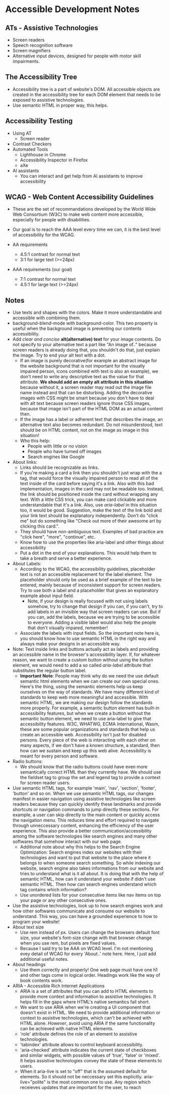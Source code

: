  # Accessible Development Notes

## ATs - Assistive Technologies

* Screen readers
* Speech recognition software
* Screen magnifiers
* Alternative input devices, designed for people with motor skill impairments.

## The Accessibility Tree
* Accessibility tree is a part of website's DOM. All accessible objects are created in the accessibility tree for each DOM element that needs to be exposed to assistive technologies.
* Use semantic HTML in proper way, this helps.

## Accessibility Testing
* Using AT
    * Screen reader
* Contrast Checkers
* Automated Tools
    * Lighthouse in Chrome
    * Accessibility Inspector in Firefox
    * aXe
* AI assistants
    * You can interact and get help from AI assistants to improve accessibility

## WCAG - Web Content Accessibility Guidelines

* These are the set of recommandations developed by the World Wide Web Consortium (W3C) to make web content more accessible, especially for people with disabilities.
* Our goal is to reach the AAA level every time we can, it is the best level of accessibility for the WCAG.

* AA requirements
    * 4.5:1 contrast for normal text
    * 3:1 for large text (>=24px)
* AAA requirements (our goal)
    * 7:1 contrast for normal text
    * 4.5:1 for large text (>=24px)

## Notes

* Use texts and shapes with the colors. Make it more understandable and accessible with combining them.
* background-blend-mode with background-color. This two property is useful when the background image is preventing our contents accessibility.
* Add *clear and concise* **alt(alternative) text** for your image contents. Do not specify to your alternative text a part like "An image of.." because screen readers is already doing that, you shouldn't do that, just explain the image. Try to end your alt text with a dot.
    * If an image is purely decorative(for example an abstract image for the website background that is not important for the visually impaired person, icons combined with text is also an example), we don't need to write any descriptive text as the value for that attribute. **We should add an empty alt attribute in this situation** because without it, a screen reader may read out the image file name instead and that can be disturbing. Adding the decorative images with CSS might be smart because you don't have to deal with alt text because screen readers ignore those CSS images, because that image isn't part of the HTML DOM as an actual content then.
    * If the image has a label or adherent text that describes the image, an alternative text also becomes redundant. Do not misunderstood, text should be on HTML content, not on the image as image in this situation!
    * Who this help:
        * People with little or no vision
        * People who have turned off images
        * Search engines like Google
* About links:
    * Links should be recognizable as links.
    * If you're making a card a link then you shouldn't just wrap with the a tag, that would force the visually impaired person to read all of the text inside of the card before saying it's a link. Also with this bad implementation, images in the card may not be readable too. Instead, the link should be positioned inside the card without wrapping any text. With a little CSS trick, you can make card clickable and more understandable that it's a link. Also, use *aria-label* in this situation too, it would be good. Suggestion, make the text of the link bold and your link text should be explanatory independently. Don't do "click me" but do something like "Check out more of their awesome art by clicking this card.".
    * They should have non-ambiguous text. Examples of bad practice are "click here", "more", "continue", etc.
    * Know how to use the properties like aria-label and other things about accessibility
    * Put a dot in the end of your explanations. This would help them to take a breath and serve a better experience.
* About Labels:
    * According to the WCAG, the accessibility guidelines, placeholder text is not an accessible replacement for the label element. The placeholder should only be used as a brief example of the text to be entered, mainly because of inconsistent support for screen readers. Try to use both a label and a placeholder that gives an explanatory example about input field.
        * Note, if your design is really focused with not using labels somehow, try to change that design if you can, if you can't, try to add labels in an invisible way that screen readers can use. But if you can, add the labels, because we are trying to be accessible to everyone. Adding a visible label would also help the people that don't visually impared, remember!
    * Associate the labels with input fields. So the important note here is, you should know how to use semantic HTML in the right way and always make your designs in an accessible way.
* Note: Text inside links and buttons actually act as labels and providing an accessible name in the browser's accessibility layer. If, for whatever reason, we want to create a custom button without using the button element, we would need to add a so called *aria-label* attribute that substitutes the regular button label.
    * **Important Note**: People may think why do we need the use default semantic html elements when we can create our own special ones. Here's the thing, using the semantic elements help us keep ourselves on the way of standards. We have many different kind of standards to keep web more meaningful and accessible. With semantic HTML, we are making our design follow the standards more properly. For example, a semantic button element has built-in accessibility features, but when we create a button without the semantic button element, we need to use aria-label to give that accessibility features. W3C, WHATWG, ECMA International, Wasm, these are some popular organizations and standards that help us create an accessible web. Accessibility isn't just for disabled persons. Every piece of the web is interacting with each other on many aspects, if we don't have a known structure, a standard, then how can we sustain and keep up this web alive. Accessibility is meant for every person and software.
* Radio buttons:
    * We should know that the radio buttons could have even more semantically correct HTML than they currently have. We should use the fieldset tag to group the set and legend tag to provide a context for screen reader users.
* Use semantic HTML tags, for example 'main', 'nav', 'section', 'footer', 'button' and so on. When we use semantic HTML tags, our changes manifest in easier navigation using assistive technologies like screen readers because they can quickly identify these landmarks and provide shortcuts or navigation commands to jump directly these sections. For example, a user can skip directly to the main content or quickly access the navigation menu. This reduces time and effort required to navigate through unneccessary content, enhancing the efficiency of the user experience. This also provide a better communication/accessibility among the software technologies like search engines and many other softwares that somehow interact with our web page.
    * Additional note about why this helps to the Search Engine Optimization: Search engines index our websites with their technologies and want to put that website to the place where it belongs to when someone search something. So while indexing our website, search engine also takes informations from our website and tries to understand what is it all about. It is doing that with the help of semantic HTML, how can it understand your website if didn't use semantic HTML. Then how can search engines understand which tag contains which information?
    * Use unordered lists for your consecutive items like nav items on top your page or any other consecutive ones. 
* Use the assistive technologies, look up to how search engines work and how other softwares communicate and consume our website to understand. This way, you can have a grounded experience to how to program your website!
* About text size
    * Use rem instead of px. Users can change the browsers default font size, your website's font-size change with that browser change when you use rem, but pixels are fixed values.
    * Because I said try to be AAA on WCAG level. I'm not mentioning evey detail of WCAG for every 'About..' note here. Here, I just add additional useful notes.
* About headings
    * Use them correctly and properly! One web page must have one h1 and other tags come in logical order. Headings work like the way of book contents work. 
* ARIA - Accessible Rich Internet Applications
    * ARIA is a set of attributes that you can add to HTML elements to provide more context and information to assistive technologies. It helps fill in the gaps where HTML's native semantics fall short.
    * We want to use ARIA when we're creating a UI component that doesn't exist in HTML. We need to provide additional information or context to assistive technologies, which can't be achieved with HTML alone. *However*, avoid using ARIA if the same functionality can be achieved with native HTML elements.
    * 'role' attribute defines the role of an element to assistive technologies.
    * 'tabindex' attribute allows to control keyboard accessibility.
    * 'aria-checked' attribute indicates the current state of checkboxes and similar widgets, with possible values of 'true', 'false' or 'mixed'. It helps assistive technologies convey the state of these elements to users.
    * When it aria-live is set to "off" that is the assumed default for elements. So it should not be neccessary set this explicitly.
    aria-live="polite" is the most common one to use. Any region which receieves updates that are important for the user, to reach  